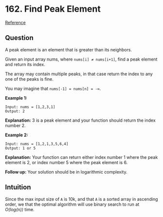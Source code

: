 # 162. Find Peak Element
[Reference](https://leetcode.com/problems/find-peak-element/)

## Question
A peak element is an element that is greater than its neighbors.

Given an input array nums, where `nums[i] ≠ nums[i+1]`, find a peak element and return its index.

The array may contain multiple peaks, in that case return the index to any one of the peaks is fine.

You may imagine that `nums[-1] = nums[n] = -∞`.

**Example 1:**
```
Input: nums = [1,2,3,1]
Output: 2
```
**Explanation:** 3 is a peak element and your function should return the index number 2.

**Example 2:**
```
Input: nums = [1,2,1,3,5,6,4]
Output: 1 or 5 
```
**Explanation:** Your function can return either index number 1 where the peak element is 2, or index number 5 where the peak element is 6.

**Follow up:** Your solution should be in logarithmic complexity.

## Intuition
Since the max input size of `A` is 10k, and that `A` is a sorted array in ascending order, we that the optimal algorithm will use binary search to run at _O(log(n))_ time. 

